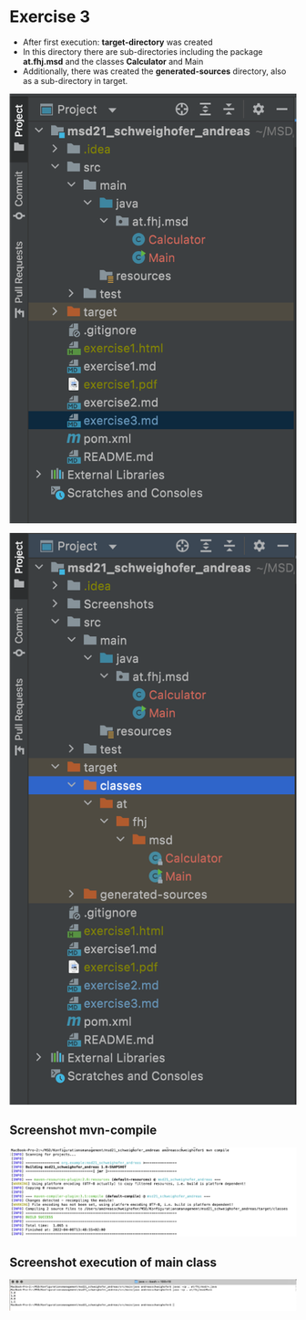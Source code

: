 # Exercise 3

- After first execution: **target-directory** was created
- In this directory there are sub-directories including the package **at.fhj.msd** and the classes **Calculator** and Main
- Additionally, there was created the **generated-sources** directory, also as a sub-directory in target.


![directory: target](resources/images/target-directory.png)

![directory: target](resources/images/target-directory2.png)

## Screenshot mvn-compile

![compile](resources/images/mvn-compile.png)

## Screenshot execution of main class

![execute main](resources/images/execute-main.png)